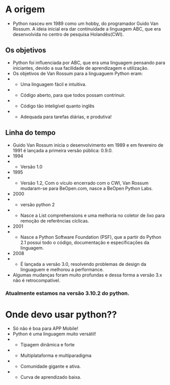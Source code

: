 # A origem
- Python nasceu em 1989 como um hobby, do programador Guido Van Rossum. A ideia inicial era dar continuidade a 
  linguagem ABC, que era desenvolvida no centro de pesquisa Holandês(CWI).

## Os objetivos
- Python foi influenciada por ABC, que era uma linguagem pensando para iniciantes, devido a sua facilidade de 
  aprendizagem e utilização.
- Os objetivos de Van Rossum para a linguaguem Python eram:
- - Uma linguagem fácil e intuitiva.
- - Código aberto, para que todos possam contrinuir.
- - Código tão inteligível quanto inglês
- - Adequada para tarefas diárias, e produtiva!

## Linha do tempo
- Guido Van Rossum inicia o desenvolvimento em 1989 e em fevereiro de 1991 é lançada a primeira versão pública: 0.9.0.
- 1994
- - Versão 1.0
- 1995
- - Versão 1.2, Com o vículo encerrado com o CWI, Van Rossum mudaram-se para BeOpen.com, nasce a BeOpen Python Labs.
- 2000
- - versão python 2
- - Nasce a List comprehensions e uma melhoria no coletor de lixo para remoção de referências cíclicas.
- 2001 
- - Nasce a Python Software Foundation (PSF), que a partir do Python 2.1 possui todo o código, documentação e 
    especificações da linguagem.
- 2008 
- - É lançada a versão 3.0, resolvendo problemas de design da linguaguem e melhorou a performance.
- Algumas mudanças foram muito profundas e dessa forma a versão 3.x não é retrocompatível.
### Atualmente estamos na versão 3.10.2 do python.

# Onde devo usar python??
- Só não é boa para APP Mobile!
- Python é uma linguagem muito versátil!
- - Tipagem dinâmica e forte
- - Multiplataforma e multiparadigma
- - Comunidade gigante e ativa.
- - Curva de aprendizado baixa.